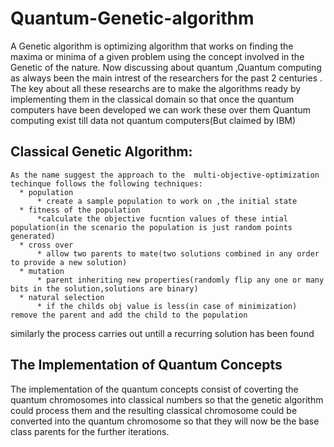 # Quantum-Genetic-algorithm
   A Genetic algorithm is optimizing algorithm that works on finding the maxima or minima of a given problem using the concept involved in the Genetic of the nature.
   Now discussing about quantum ,Quantum computing as always been the main intrest of the researchers for the past 2 centuries .
   The key about all these researchs are to make the algorithms ready by implementing them in the classical domain so that once the quantum computers have been developed
   we can work these over them
   Quantum computing exist till data not quantum computers(But claimed by IBM)
   
   
  ## Classical Genetic Algorithm:
    As the name suggest the approach to the  multi-objective-optimization techinque follows the following techniques:
      * population
          * create a sample population to work on ,the initial state
      * fitness of the population
          *calculate the objective fucntion values of these intial population(in the scenario the population is just random points generated)
      * cross over
          * allow two parents to mate(two solutions combined in any order to provide a new solution)
      * mutation
          * parent inheriting new properties(randomly flip any one or many bits in the solution,solutions are binary)
      * natural selection 
          * if the childs obj value is less(in case of minimization) remove the parent and add the child to the population
   similarly the process carries out untill a recurring solution has been found
   
  ## The Implementation of Quantum Concepts
   The implementation of the quantum concepts consist of coverting the quantum chromosomes into classical numbers so that the genetic algorithm could process them      and the resulting classical chromosome could be converted into the quantum chromosome so that they will now be the base class parents for the further iterations.
   
   
